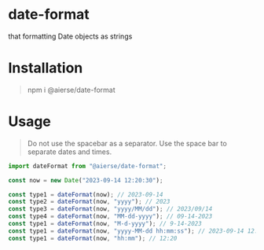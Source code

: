 # date-format

that formatting Date objects as strings

# Installation

> npm i @aierse/date-format

# Usage

> Do not use the spacebar as a separator.
> Use the space bar to separate dates and times.

```js
import dateFormat from "@aierse/date-format";

const now = new Date("2023-09-14 12:20:30");

const type1 = dateFormat(now); // 2023-09-14
const type2 = dateFormat(now, "yyyy"); // 2023
const type3 = dateFormat(now, "yyyy/MM/dd"); // 2023/09/14
const type4 = dateFormat(now, "MM-dd-yyyy"); // 09-14-2023
const type1 = dateFormat(now, "M-d-yyyy"); // 9-14-2023
const type1 = dateFormat(now, "yyyy-MM-dd hh:mm:ss"); // 2023-09-14 12:20:30
const type1 = dateFormat(now, "hh:mm"); // 12:20
```
